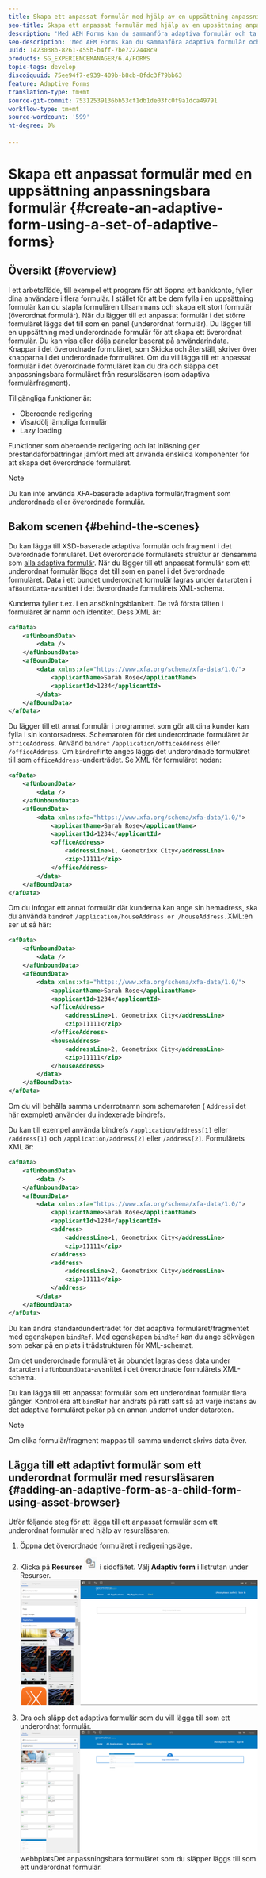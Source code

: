 ```yaml
---
title: Skapa ett anpassat formulär med hjälp av en uppsättning anpassningsbara formulär
seo-title: Skapa ett anpassat formulär med hjälp av en uppsättning anpassningsbara formulär
description: 'Med AEM Forms kan du sammanföra adaptiva formulär och ta fram ett enda stort anpassat formulär och förstå dess funktioner. '
seo-description: 'Med AEM Forms kan du sammanföra adaptiva formulär och ta fram ett enda stort anpassat formulär och förstå dess funktioner. '
uuid: 1423038b-8261-455b-b4ff-7be7222448c9
products: SG_EXPERIENCEMANAGER/6.4/FORMS
topic-tags: develop
discoiquuid: 75ee94f7-e939-409b-b8cb-8fdc3f79bb63
feature: Adaptive Forms
translation-type: tm+mt
source-git-commit: 75312539136bb53cf1db1de03fc0f9a1dca49791
workflow-type: tm+mt
source-wordcount: '599'
ht-degree: 0%

---
```



# Skapa ett anpassat formulär med en uppsättning anpassningsbara formulär {#create-an-adaptive-form-using-a-set-of-adaptive-forms}

## Översikt {#overview}

I ett arbetsflöde, till exempel ett program för att öppna ett bankkonto, fyller dina användare i flera formulär. I stället för att be dem fylla i en uppsättning formulär kan du stapla formulären tillsammans och skapa ett stort formulär (överordnat formulär). När du lägger till ett anpassat formulär i det större formuläret läggs det till som en panel (underordnat formulär). Du lägger till en uppsättning med underordnade formulär för att skapa ett överordnat formulär. Du kan visa eller dölja paneler baserat på användarindata. Knappar i det överordnade formuläret, som Skicka och återställ, skriver över knapparna i det underordnade formuläret. Om du vill lägga till ett anpassat formulär i det överordnade formuläret kan du dra och släppa det anpassningsbara formuläret från resursläsaren (som adaptiva formulärfragment).

Tillgängliga funktioner är:

* Oberoende redigering
* Visa/dölj lämpliga formulär
* Lazy loading

Funktioner som oberoende redigering och lat inläsning ger prestandaförbättringar jämfört med att använda enskilda komponenter för att skapa det överordnade formuläret.

>[!NOTE]
>
>Du kan inte använda XFA-baserade adaptiva formulär/fragment som underordnade eller överordnade formulär.

## Bakom scenen {#behind-the-scenes}

Du kan lägga till XSD-baserade adaptiva formulär och fragment i det överordnade formuläret. Det överordnade formulärets struktur är densamma som [alla adaptiva formulär](/help/forms/using/prepopulate-adaptive-form-fields.md). När du lägger till ett anpassat formulär som ett underordnat formulär läggs det till som en panel i det överordnade formuläret. Data i ett bundet underordnat formulär lagras under `data`roten i `afBoundData`-avsnittet i det överordnade formulärets XML-schema.

Kunderna fyller t.ex. i en ansökningsblankett. De två första fälten i formuläret är namn och identitet. Dess XML är:

```xml
<afData>
    <afUnboundData>
        <data />
    </afUnboundData>
    <afBoundData>
        <data xmlns:xfa="https://www.xfa.org/schema/xfa-data/1.0/">
            <applicantName>Sarah Rose</applicantName>
            <applicantId>1234</applicantId>
        </data>
    </afBoundData>
</afData>
```

Du lägger till ett annat formulär i programmet som gör att dina kunder kan fylla i sin kontorsadress. Schemaroten för det underordnade formuläret är `officeAddress`. Använd `bindref` `/application/officeAddress` eller `/officeAddress`. Om `bindref`inte anges läggs det underordnade formuläret till som `officeAddress`-underträdet. Se XML för formuläret nedan:

```xml
<afData>
    <afUnboundData>
        <data />
    </afUnboundData>
    <afBoundData>
        <data xmlns:xfa="https://www.xfa.org/schema/xfa-data/1.0/">
            <applicantName>Sarah Rose</applicantName>
            <applicantId>1234</applicantId>
            <officeAddress>
                <addressLine>1, Geometrixx City</addressLine>
                <zip>11111</zip>
            </officeAddress>
        </data>
    </afBoundData>
</afData>
```

Om du infogar ett annat formulär där kunderna kan ange sin hemadress, ska du använda `bindref` `/application/houseAddress or /houseAddress.`XML:en ser ut så här:

```xml
<afData>
    <afUnboundData>
        <data />
    </afUnboundData>
    <afBoundData>
        <data xmlns:xfa="https://www.xfa.org/schema/xfa-data/1.0/">
            <applicantName>Sarah Rose</applicantName>
            <applicantId>1234</applicantId>
            <officeAddress>
                <addressLine>1, Geometrixx City</addressLine>
                <zip>11111</zip>
            </officeAddress>
            <houseAddress>
                <addressLine>2, Geometrixx City</addressLine>
                <zip>11111</zip>
            </houseAddress>
        </data>
    </afBoundData>
</afData>
```

Om du vill behålla samma underrotnamn som schemaroten ( `Address`i det här exemplet) använder du indexerade bindrefs.

Du kan till exempel använda bindrefs `/application/address[1]` eller `/address[1]` och `/application/address[2]` eller `/address[2]`. Formulärets XML är:

```xml
<afData>
    <afUnboundData>
        <data />
    </afUnboundData>
    <afBoundData>
        <data xmlns:xfa="https://www.xfa.org/schema/xfa-data/1.0/">
            <applicantName>Sarah Rose</applicantName>
            <applicantId>1234</applicantId>
            <address>
                <addressLine>1, Geometrixx City</addressLine>
                <zip>11111</zip>
            </address>
            <address>
                <addressLine>2, Geometrixx City</addressLine>
                <zip>11111</zip>
            </address>
        </data>
    </afBoundData>
</afData>
```

Du kan ändra standardunderträdet för det adaptiva formuläret/fragmentet med egenskapen `bindRef`. Med egenskapen `bindRef` kan du ange sökvägen som pekar på en plats i trädstrukturen för XML-schemat.

Om det underordnade formuläret är obundet lagras dess data under `data`roten i `afUnboundData`-avsnittet i det överordnade formulärets XML-schema.

Du kan lägga till ett anpassat formulär som ett underordnat formulär flera gånger. Kontrollera att `bindRef` har ändrats på rätt sätt så att varje instans av det adaptiva formuläret pekar på en annan underrot under dataroten.

>[!NOTE]
>
>Om olika formulär/fragment mappas till samma underrot skrivs data över.

## Lägga till ett adaptivt formulär som ett underordnat formulär med resursläsaren {#adding-an-adaptive-form-as-a-child-form-using-asset-browser}

Utför följande steg för att lägga till ett anpassat formulär som ett underordnat formulär med hjälp av resursläsaren.

1. Öppna det överordnade formuläret i redigeringsläge.
1. Klicka på **Resurser** ![assets-browser](assets/assets-browser.png) i sidofältet. Välj **Adaptiv form** i listrutan under Resurser.
   [ ![Välja anpassat formulär under Resurser](assets/asset.png)](assets/asset-1.png)

1. Dra och släpp det adaptiva formulär som du vill lägga till som ett underordnat formulär.
   [ ![Dra-och-släpp det anpassningsbara formuläret på din ](assets/drag-drop.png)](assets/drag-drop-1.png)webbplatsDet anpassningsbara formuläret som du släpper läggs till som ett underordnat formulär.

